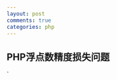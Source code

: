 ```yaml
---
layout: post
comments: true
categories: php
---
```


## PHP浮点数精度损失问题

`
<?php
$a = 0.57;
echo intval(floatval($a) * 100); //56
`
结果可能有点出乎你的意外，PHP遵循IEEE 754双精度：
  浮点数, 以64位的双精度, 采用1位符号位(E), 11指数位(Q), 52位尾数(M)表示(一共64位)
  符号位：最高位表示数据的正负，0表示正数，1表示负数。
  指数位：表示数据以2为底的幂，指数采用偏移码表示
  尾数：表示数据小数点后的有效数字.

再来看看小数用二进制怎么表示：
  乘2取整，顺序排列，即将小数部分乘以2，然后取整数部分，剩下的小数部分继续乘以2，然后取整数部分，剩下的小数部分又乘以2，一直取到小数部分，但是像0.57这样的小数像这样一直乘下去，小数部分不可能为0.有效位的小数用二进制表示却是无穷的。
  0.57的二进制表示基本上(52位)是: 0010001111010111000010100011110101110000101000111101
  如果只有52位的话，0.57 =》 0.56999999999999995
  对于高精度数据操作，建议使用以下函数：
  bcadd — 将两个高精度数字相加
  bccomp — 比较两个高精度数字，返回-1, 0, 1
  bcdiv — 将两个高精度数字相除
  bcmod — 求高精度数字余数
  bcmul — 将两个高精度数字相乘
  bcpow — 求高精度数字乘方
  bcpowmod — 求高精度数字乘方求模，数论里非常常用
  bcscale — 配置默认小数点位数，相当于就是Linux bc中的”scale=”
  bcsqrt — 求高精度数字平方根
  bcsub — 将两个高精度数字相减